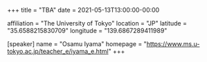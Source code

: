 +++
title = "TBA"
date = 2021-05-13T13:00:00-00:00

affiliation = "The University of Tokyo"
location = "JP"
latitude = "35.6588215830709"
longitude = "139.6867289411989"

[speaker]
  name = "Osamu Iyama"
  homepage = "https://www.ms.u-tokyo.ac.jp/teacher_e/iyama_e.html"
+++

